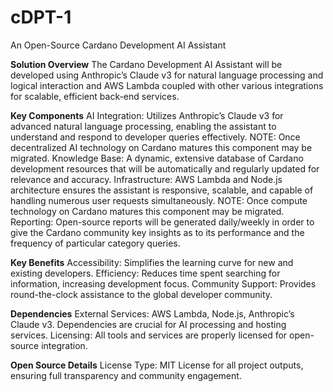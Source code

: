 # cDPT-1
An Open-Source Cardano Development AI Assistant

**Solution Overview**
The Cardano Development AI Assistant will be developed using Anthropic’s Claude v3 for natural language processing and logical interaction and AWS Lambda coupled with other various integrations for scalable, efficient back-end services.

**Key Components**
AI Integration: Utilizes Anthropic’s Claude v3 for advanced natural language processing, enabling the assistant to understand and respond to developer queries effectively. NOTE: Once decentralized AI technology on Cardano matures this component may be migrated.
Knowledge Base: A dynamic, extensive database of Cardano development resources that will be automatically and regularly updated for relevance and accuracy.
Infrastructure: AWS Lambda and Node.js architecture ensures the assistant is responsive, scalable, and capable of handling numerous user requests simultaneously. NOTE: Once compute technology on Cardano matures this component may be migrated.
Reporting: Open-source reports will be generated daily/weekly in order to give the Cardano community key insights as to its performance and the frequency of particular category queries.

**Key Benefits**
Accessibility: Simplifies the learning curve for new and existing developers.
Efficiency: Reduces time spent searching for information, increasing development focus.
Community Support: Provides round-the-clock assistance to the global developer community.

**Dependencies**
External Services: AWS Lambda, Node.js, Anthropic’s Claude v3. Dependencies are crucial for AI processing and hosting services.
Licensing: All tools and services are properly licensed for open-source integration.

**Open Source Details**
License Type: MIT License for all project outputs, ensuring full transparency and community engagement.


